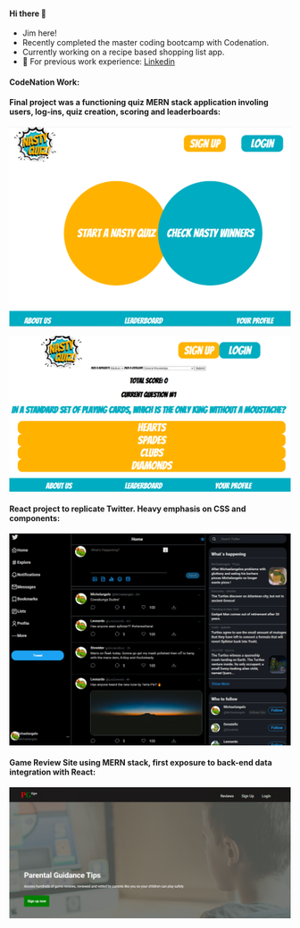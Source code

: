 #### Hi there 👋


<!-- **jadavey91/jadavey91** is a ✨ _special_ ✨ repository because its `README.md` (this file) appears on your GitHub profile.

Here are some ideas to get you started: 
- 🔭 I’m currently working on ...
- 🌱 I’m currently learning ...
- 👯 I’m looking to collaborate on ...
- 🤔 I’m looking for help with ...
- 💬 Ask me about ...
- 📫 How to reach me: ...
- 😄 Pronouns: ...
- ⚡ Fun fact: ...
-->
- Jim here!
- Recently completed the master coding bootcamp with Codenation.
- Currently working on a recipe based shopping list app. 
- 🔗 For previous work experience: [Linkedin](https://www.linkedin.com/in/james-a-davey/)


#### CodeNation Work:
#### Final project was a functioning quiz MERN stack application involing users, log-ins, quiz creation, scoring and leaderboards:

![QuizHomePage](https://github.com/jadavey91/WeatherApp/blob/main/public/img/QuizMainPage.PNG?raw=true)

![QuizPage](https://github.com/jadavey91/WeatherApp/blob/main/public/img/QuizPage.PNG?raw=true)

#### React project to replicate Twitter. Heavy emphasis on CSS and components:

![TwitterClone](https://github.com/jadavey91/WeatherApp/blob/main/public/img/TwitterClone.PNG?raw=true)

#### Game Review Site using MERN stack, first exposure to back-end data integration with React:

![Browser-Arousers](https://github.com/jadavey91/WeatherApp/blob/main/public/img/homepageCrop.png?raw=true)

